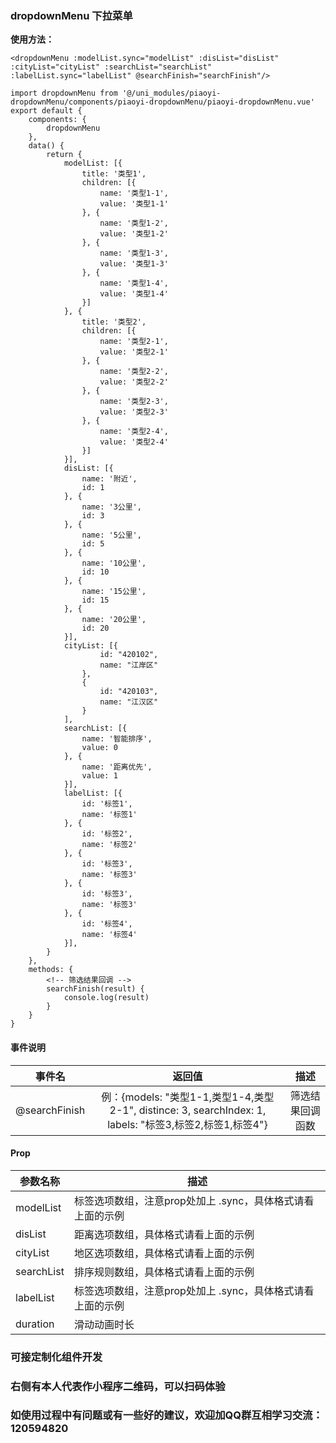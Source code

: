 ### dropdownMenu 下拉菜单

**使用方法：**

```
<dropdownMenu :modelList.sync="modelList" :disList="disList" :cityList="cityList" :searchList="searchList" :labelList.sync="labelList" @searchFinish="searchFinish"/>
```

```
import dropdownMenu from '@/uni_modules/piaoyi-dropdownMenu/components/piaoyi-dropdownMenu/piaoyi-dropdownMenu.vue'
export default {
    components: {
        dropdownMenu
    },
    data() {
        return {
        	modelList: [{
        		title: '类型1',
        		children: [{
        			name: '类型1-1',
        			value: '类型1-1'
        		}, {
        			name: '类型1-2',
        			value: '类型1-2'
        		}, {
        			name: '类型1-3',
        			value: '类型1-3'
        		}, {
        			name: '类型1-4',
        			value: '类型1-4'
        		}]
        	}, {
        		title: '类型2',
        		children: [{
        			name: '类型2-1',
        			value: '类型2-1'
        		}, {
        			name: '类型2-2',
        			value: '类型2-2'
        		}, {
        			name: '类型2-3',
        			value: '类型2-3'
        		}, {
        			name: '类型2-4',
        			value: '类型2-4'
        		}]
        	}],
        	disList: [{
        		name: '附近',
        		id: 1
        	}, {
        		name: '3公里',
        		id: 3
        	}, {
        		name: '5公里',
        		id: 5
        	}, {
        		name: '10公里',
        		id: 10
        	}, {
        		name: '15公里',
        		id: 15
        	}, {
        		name: '20公里',
        		id: 20
        	}],
        	cityList: [{
        			id: "420102",
        			name: "江岸区"
        		},
        		{
        			id: "420103",
        			name: "江汉区"
        		}
        	],
        	searchList: [{
        		name: '智能排序',
        		value: 0
        	}, {
        		name: '距离优先',
        		value: 1
        	}],
        	labelList: [{
        		id: '标签1',
        		name: '标签1'
        	}, {
        		id: '标签2',
        		name: '标签2'
        	}, {
        		id: '标签3',
        		name: '标签3'
        	}, {
        		id: '标签3',
        		name: '标签3'
        	}, {
        		id: '标签4',
        		name: '标签4'
        	}],
        }
    },
	methods: {
		<!-- 筛选结果回调 -->
		searchFinish(result) {
			console.log(result)
		}
	}
}
```

#### 事件说明

|   事件名    | 返回值 |      描述      |
| :---------: | :----: | :------------: |
| @searchFinish |   例：{models: "类型1-1,类型1-4,类型2-1", distince: 3, searchIndex: 1, labels: "标签3,标签2,标签1,标签4"}   | 筛选结果回调函数 |

#### Prop

| 参数名称 | 描述                           |
| -------- | ------------------------------ |
| modelList | 标签选项数组，注意prop处加上 .sync，具体格式请看上面的示例 |
| disList | 距离选项数组，具体格式请看上面的示例 |
| cityList | 地区选项数组，具体格式请看上面的示例 |
| searchList | 排序规则数组，具体格式请看上面的示例 |
| labelList | 标签选项数组，注意prop处加上 .sync，具体格式请看上面的示例 |
| duration | 滑动动画时长 |

### 可接定制化组件开发
### 右侧有本人代表作小程序二维码，可以扫码体验
### 如使用过程中有问题或有一些好的建议，欢迎加QQ群互相学习交流：120594820